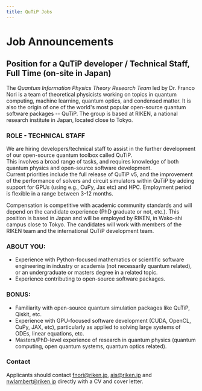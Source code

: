 ```yaml
---
title: QuTiP Jobs
---
```


# Job Announcements

## Position for a QuTiP developer / Technical Staff, Full Time (on-site in Japan)

The *Quantum Information Physics Theory Research Team* led by Dr. Franco Nori is a team of theoretical physicists working on topics in quantum computing, 
machine learning, quantum optics, and condensed matter.
It is also the origin of one of the world's most popular open-source quantum software packages -- QuTiP.
The group is based at RIKEN, a national research institute in Japan, located close to Tokyo.

### ROLE - TECHNICAL STAFF

We are hiring developers/technical staff to assist in the further development of our open-source quantum toolbox called QuTiP.  
This involves a broad range of tasks, and requires knowledge of both quantum physics and open-source software development.  
Current priorities include the full release of QuTiP v5, and the improvement of the performance of solvers and circuit simulators within QuTiP by adding support for GPUs (using e.g., CuPy, Jax etc) and HPC. 
Employment period is flexible in a range between 3-12 months.

Compensation is competitive with academic community standards and will depend on the candidate experience (PhD graduate or not, etc.). 
This position is based in Japan and will be employed by RIKEN, in Wako-shi campus close to Tokyo. 
The candidates will work with members of the RIKEN team and the international QuTiP development team.

### ABOUT YOU:

 * Experience with Python-focused mathematics or scientific software engineering in industry or academia (not necessarily quantum related), or an undergraduate or masters degree in a related topic.
 * Experience contributing to open-source software packages.

### BONUS:

 * Familiarity with open-source quantum simulation packages like QuTiP, Qiskit, etc.
 * Experience with GPU-focused software development (CUDA, OpenCL, CuPy, JAX, etc), particularly as applied to solving large systems of ODEs, linear equations, etc.
 * Masters/PhD-level experience of research in quantum physics (quantum computing, open quantum systems, quantum optics related).

### Contact

Applicants should contact fnori@riken.jp, ais@riken.jp and nwlambert@riken.jp directly with a CV and cover letter.
